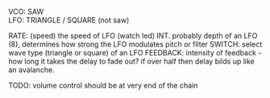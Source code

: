 VCO: SAW  
LFO: TRIANGLE / SQUARE (not saw)
  
RATE: (speed) the speed of LFO (watch led)
INT. probably depth of an LFO (8), determines how strong the LFO modulates
pitch or filter
SWITCH: select wave type (triangle or square) of an LFO
FEEDBACK: intensity of feedback - how long it takes the delay to fade out?
if over half then delay bilds up like an avalanche.


TODO: volume control should be at very end of the chain
